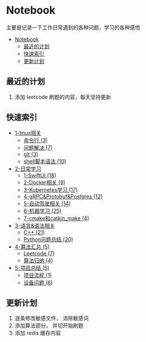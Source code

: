 # Notebook
主要是记录一下工作日常遇到的各种问题，学习的各种感悟  
- [Notebook](#notebook)
  - [最近的计划](#最近的计划)
  - [快速索引](#快速索引)
  - [更新计划](#更新计划)

## 最近的计划
1. 添加 leetcode 刷题的内容，每天坚持更新

## 快速索引
+ [1-linux相关](./1_linux相关/readme.md)
    + [命令行 (3)](./1_linux相关/命令行)
    + [问题解决 (7)](./1_linux相关/问题解决)
    + [git (3)](1_linux相关/git/)
    + [shell脚本语法 (10)](1_linux相关/shell%E8%84%9A%E6%9C%AC%E8%AF%AD%E6%B3%95/)
+ [2-日常学习](./2_%E6%97%A5%E5%B8%B8%E5%AD%A6%E4%B9%A0/)
    + [1-SwiftUI (18)](./2_%E6%97%A5%E5%B8%B8%E5%AD%A6%E4%B9%A0/1_SwiftUI/)
    + [2-Docker相关 (9)]()
    + [3-Kubernetes学习 (17)](./2_%E6%97%A5%E5%B8%B8%E5%AD%A6%E4%B9%A0/2_Docker%E7%9B%B8%E5%85%B3/)
    + [4-gRPC&Protobuf&Postgres (12)](./2_%E6%97%A5%E5%B8%B8%E5%AD%A6%E4%B9%A0/4_gRPC%26Protobuf%26Postgres/README.md)
    + [5-自动驾驶相关 (14)](./2_%E6%97%A5%E5%B8%B8%E5%AD%A6%E4%B9%A0/5_%E8%87%AA%E5%8A%A8%E9%A9%BE%E9%A9%B6%E7%9B%B8%E5%85%B3/README.md)
    + [6-机器学习 (25)](./2_%E6%97%A5%E5%B8%B8%E5%AD%A6%E4%B9%A0/6_%E6%9C%BA%E5%99%A8%E5%AD%A6%E4%B9%A0/)
    + [7-cmake和catkin_make (4)](./2_日常学习/7_Cmake&Catkin_make/README.md)
+ [3-语言&语法相关](./3_%E8%AF%AD%E8%A8%80%26%E8%AF%AD%E6%B3%95%E7%9B%B8%E5%85%B3/README.md)
    + [C++ (21)](./3_语言&语法相关/C++/readme.md)
    + [Python问题总结 (20)](./3_语言&语法相关/Python/README.md)
+ [4-算法汇总 (5)](./4_算法汇总/README.md)
    + [Leetcode (7)](./4_算法汇总/Leetcode/)
    + [算法归纳 (4)](./4_算法汇总/算法归纳/README.md)
+ [5-项目总结 (5)](./5_%E9%A1%B9%E7%9B%AE%E6%80%BB%E7%BB%93/)
    + [项目流程 (1)](./5_项目总结/1_项目流程/README.md)
    + [设备问题 (6)](./5_项目总结/2_设备问题/README.md)

## 更新计划
1. 逐条修改敏感文件， 消除敏感词
2. 添加算法部分， 并切开始刷题
3. 添加 redis 缓存内容
